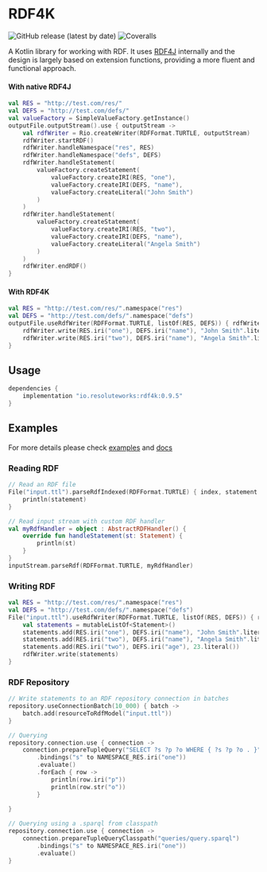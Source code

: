 # RDF4K

![GitHub release (latest by date)](https://img.shields.io/github/v/release/cosmin-marginean/rdf4k)
![Coveralls](https://img.shields.io/coverallsCoverage/github/cosmin-marginean/rdf4k)

A Kotlin library for working with RDF. It uses [RDF4J](https://rdf4j.org/) internally
and the design is largely based on extension functions, providing a more fluent and functional approach.

#### With native RDF4J
```kotlin
val RES = "http://test.com/res/"
val DEFS = "http://test.com/defs/"
val valueFactory = SimpleValueFactory.getInstance()
outputFile.outputStream().use { outputStream ->
    val rdfWriter = Rio.createWriter(RDFFormat.TURTLE, outputStream)
    rdfWriter.startRDF()
    rdfWriter.handleNamespace("res", RES)
    rdfWriter.handleNamespace("defs", DEFS)
    rdfWriter.handleStatement(
        valueFactory.createStatement(
            valueFactory.createIRI(RES, "one"),
            valueFactory.createIRI(DEFS, "name"),
            valueFactory.createLiteral("John Smith")
        )
    )
    rdfWriter.handleStatement(
        valueFactory.createStatement(
            valueFactory.createIRI(RES, "two"),
            valueFactory.createIRI(DEFS, "name"),
            valueFactory.createLiteral("Angela Smith")
        )
    )
    rdfWriter.endRDF()
}
```

#### With RDF4K
```kotlin
val RES = "http://test.com/res/".namespace("res")
val DEFS = "http://test.com/defs/".namespace("defs")
outputFile.useRdfWriter(RDFFormat.TURTLE, listOf(RES, DEFS)) { rdfWriter ->
    rdfWriter.write(RES.iri("one"), DEFS.iri("name"), "John Smith".literal())
    rdfWriter.write(RES.iri("two"), DEFS.iri("name"), "Angela Smith".literal())
}
```

## Usage
```groovy
dependencies {
    implementation "io.resoluteworks:rdf4k:0.9.5"
}
```

## Examples

For more details please check [examples](https://github.com/cosmin-marginean/rdf4k/blob/main/src/test/kotlin/org/rdf4k/ExamplesDetailed.kt)
and [docs](https://cosmin-marginean.github.io/rdf4k/dokka/rdf4k/)

### Reading RDF
```kotlin
// Read an RDF file
File("input.ttl").parseRdfIndexed(RDFFormat.TURTLE) { index, statement ->
    println(statement)
}

// Read input stream with custom RDF handler
val myRdfHandler = object : AbstractRDFHandler() {
    override fun handleStatement(st: Statement) {
        println(st)
    }
}
inputStream.parseRdf(RDFFormat.TURTLE, myRdfHandler)
```

### Writing RDF
```kotlin
val RES = "http://test.com/res/".namespace("res")
val DEFS = "http://test.com/defs/".namespace("defs")
File("input.ttl").useRdfWriter(RDFFormat.TURTLE, listOf(RES, DEFS)) { rdfWriter ->
    val statements = mutableListOf<Statement>()
    statements.add(RES.iri("one"), DEFS.iri("name"), "John Smith".literal())
    statements.add(RES.iri("two"), DEFS.iri("name"), "Angela Smith".literal())
    statements.add(RES.iri("two"), DEFS.iri("age"), 23.literal())
    rdfWriter.write(statements)
}
```

### RDF Repository
```kotlin
// Write statements to an RDF repository connection in batches 
repository.useConnectionBatch(10_000) { batch ->
    batch.add(resourceToRdfModel("input.ttl"))
}

// Querying
repository.connection.use { connection ->
    connection.prepareTupleQuery("SELECT ?s ?p ?o WHERE { ?s ?p ?o . }")
        .bindings("s" to NAMESPACE_RES.iri("one"))
        .evaluate()
        .forEach { row ->
            println(row.iri("p"))
            println(row.str("o"))
        }
        
}

// Querying using a .sparql from classpath
repository.connection.use { connection ->
    connection.prepareTupleQueryClasspath("queries/query.sparql")
        .bindings("s" to NAMESPACE_RES.iri("one"))
        .evaluate()
}
```

